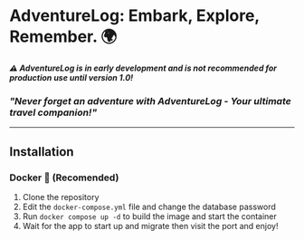 # AdventureLog: Embark, Explore, Remember. 🌍

_**⚠️ AdventureLog is in early development and is not recommended for production use until version 1.0!**_
### *"Never forget an adventure with AdventureLog - Your ultimate travel companion!"*
-----
## Installation

### Docker 🐋 (Recomended)
1. Clone the repository
2. Edit the `docker-compose.yml` file and change the database password
3. Run `docker compose up -d` to build the image and start the container
4. Wait for the app to start up and migrate then visit the port and enjoy!

